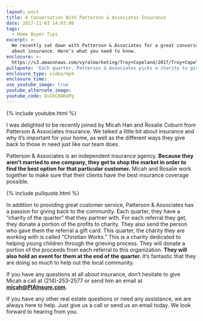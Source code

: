 ```yaml
---
layout: post
title: A Conversation With Patterson & Associates Insurance
date: 2017-11-03 14:03:00
tags:
  - Home Buyer Tips
excerpt: >-
  We recently sat down with Patterson & Associates for a great conversation
  about insurance. Here’s what you need to know.
enclosure: >-
  https://s3.amazonaws.com/vyralmarketing/Troy+Copeland/2017/Troy+Copeland+Real+Estate-+Patterson+Insurance.mp4
pullquote: 'Each quarter, Patterson & Associates picks a charity to give back to.'
enclosure_type: video/mp4
enclosure_time:
use_youtube_image: true
youtube_alternate_image:
youtube_code: QvIbC0AKQPg
---
```



{% include youtube.html %}

I was delighted to be recently joined by Micah Han and Rosalie Coburn from Patterson & Associates Insurance. We talked a little bit about insurance and why it’s important for your home, as well as the different ways they give back to those in need just like our team does.

Patterson & Associates is an independent insurance agency. **Because they aren’t married to one company, they get to shop the market in order to find the best option for that particular customer.** Micah and Rosalie work together to make sure that their clients have the best insurance coverage possible.

{% include pullquote.html %}

In addition to providing great customer service, Patterson & Associates has a passion for giving back to the community. Each quarter, they have a “charity of the quarter” that they partner with. For each referral they get, they donate a portion of the profits to charity. They also send the person who gave them the referral a gift card. This quarter, the charity they are working with is called “Christian Works.” This is a charity dedicated to helping young children through the grieving process. They will donate a portion of the proceeds from each referral to this organization. **They will also hold an event for them at the end of the quarter.** It’s fantastic that they are doing so much to help out the local community.

If you have any questions at all about insurance, don’t hesitate to give Micah a call at (214)-253-2577 or send him an email at **[micah@PIAInsure.com](javascript:void(location.href='mailto:'+String.fromCharCode(109,105,99,97,104,64,80,73,65,73,110,115,117,114,97,110,99,101,46,99,111,109)))**.

If you have any other real estate questions or need any assistance, we are always here to help. Just give us a call or send us an email today. We look forward to hearing from you.